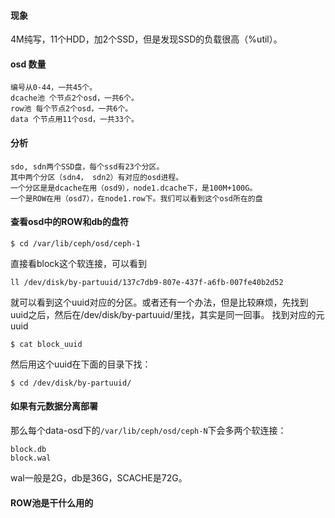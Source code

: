#### 现象
4M纯写，11个HDD，加2个SSD，但是发现SSD的负载很高（%util）。

#### osd 数量
```
编号从0-44，一共45个。
dcache池 个节点2个osd，一共6个。
row池 每个节点2个osd，一共6个。
data 个节点用11个osd，一共33个。
```

#### 分析
```
sdo, sdn两个SSD盘，每个ssd有23个分区。
其中两个分区（sdn4， sdn2）有对应的osd进程。
一个分区是是dcache在用（osd9），node1.dcache下，是100M+100G。
一个是ROW在用（osd7），在node1.row下。我们可以看到这个osd所在的盘
```

#### 查看osd中的ROW和db的盘符
```
$ cd /var/lib/ceph/osd/ceph-1
```
直接看block这个软连接，可以看到
```
ll /dev/disk/by-partuuid/137c7db9-807e-437f-a6fb-007fe40b2d52
```
就可以看到这个uuid对应的分区。或者还有一个办法，但是比较麻烦，先找到uuid之后，然后在/dev/disk/by-partuuid/里找，其实是同一回事。
找到对应的元uuid
```
$ cat block_uuid
```
然后用这个uuid在下面的目录下找：
```
$ cd /dev/disk/by-partuuid/
```

#### 如果有元数据分离部署
那么每个data-osd下的`/var/lib/ceph/osd/ceph-N`下会多两个软连接：
```
block.db  
block.wal 
```
wal一般是2G，db是36G，SCACHE是72G。

#### ROW池是干什么用的

